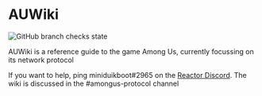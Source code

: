 # AUWiki

![GitHub branch checks state](https://img.shields.io/github/checks-status/auwiki/auwiki/main)

AUWiki is a reference guide to the game Among Us, currently focussing on its network protocol

If you want to help, ping miniduikboot#2965 on the [Reactor Discord](https://discord.gg/MXPQXr2VDa). The wiki is discussed in the #amongus-protocol channel
